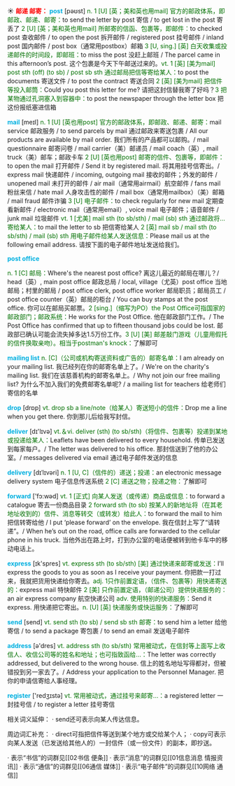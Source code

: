 ☀ <font color="red">**邮递 邮寄：**</font>
<font color="sky blue">**post**</font> [pəʊst] 
<font color="rgb(227, 108, 9)">n. 1 [U] [英；美和英也用mail] 官方的邮政体系，即邮政、邮递、邮寄：</font>to send the letter by post 寄信 / to get lost in the post 寄丢了 <font color="rgb(227, 108, 9)">2 [U] [英；美和英也用mail] 所邮寄的信函、包裹等，即邮件：</font>to checked post 查收邮件 / to open the post 拆开邮件 / registered post 挂号邮件 / inland post 国内邮件 / post box（通常用postbox）邮箱 <font color="rgb(227, 108, 9)">3 [U, sing.] [英] 白天收集或投递邮件的时间段，即邮班：</font>to miss the post 没赶上邮班 / The parcel came in this afternoon’s post. 这个包裹是今天下午邮送过来的。<font color="rgb(227, 108, 9)">vt. 1 [英] [美为mail] post sth (off) (to sb) / post sb sth 通过邮局把信等寄给某人：</font>to post the documents 寄送文件 / to post the contract 寄送合同 <font color="rgb(227, 108, 9)">2 [英] [美为mail] 把信件等投入邮筒：</font>Could you post this letter for me? 请把这封信替我寄了好吗？<font color="rgb(227, 108, 9)">3 把某物通过孔洞塞入到容器中：</font>to post the newspaper through the letter box 把这份报纸塞进信箱

<font color="sky blue">**mail**</font> [meɪl] 
<font color="rgb(227, 108, 9)">n. 1 [U] [英也用post] 官方的邮政体系，即邮政、邮递、邮寄：</font>mail service 邮政服务 / to send parcels by mail 通过邮政来寄送包裹 / All our products are available by mail order. 我们所有的产品都可以邮购。/ mail questionnaire 邮寄问卷 / mail carrier（美）邮递员 / mail coach（英）, mail truck（美）邮车；邮政卡车 <font color="rgb(227, 108, 9)">2 [U] [英也用post] 邮寄的信件、包裹等，即邮件：</font>to open the mail 打开邮件 / Send it by registered mail. 将其用挂号信寄出。/ express mail 快递邮件 / incoming, outgoing mail 接收的邮件；外发的邮件 / unopened mail 未打开的邮件 / air mail（通常用airmail）航空邮件 / fans mail 粉丝来信 / hate mail 人身攻击性的邮件 / mail box（通常用mailbox）（美）邮箱 / mail fraud 邮件诈骗 <font color="rgb(227, 108, 9)">3 [U] 电子邮件：</font>to check regularly for new mail 定期查看新邮件 / electronic mail（通常用email）, voice mail 电子邮件；语音邮件 / junk mail 垃圾邮件 <font color="rgb(227, 108, 9)">vt. 1 [尤美] mail sth (to sb/sth) / mail (sb) sth 通过邮政将…寄给某人：</font>to mail the letter to sb 把信寄给某人 <font color="rgb(227, 108, 9)">2 [英] mail sb / mail sth (to sb/sth) / mail (sb) sth 用电子邮件给某人发送信息：</font>Please mail us at the following email address. 请按下面的电子邮件地址发送给我们。
           
<font color="sky blue">**post office**</font>

<font color="rgb(227, 108, 9)">n. 1 [C] 邮局：</font>Where's the nearest post office? 离这儿最近的邮局在哪儿？/ head（英）, main post office 邮政总局 / local, village（尤英）post office 当地邮局；村里的邮局 / post office clerk, post office worker 邮局职员；邮局员工 / post office counter（英）邮局的柜台 / You can buy stamps at the post office. 你可以在邮局买邮票。<font color="rgb(227, 108, 9)">2 [sing.]（缩写为PO）the Post Office可指国家的邮政部门；邮政系统：</font>He works for the Post Office. 他在邮政部门工作。/ The Post Office has confirmed that up to fifteen thousand jobs could be lost. 邮政部已确认可能会流失掉多达1.5万份工作。<font color="rgb(227, 108, 9)">3 [U] [美] 邮差敲门游戏（儿童用假托的信件换取亲吻）。相当于postman's knock：</font>了解即可
           
<font color="sky blue">**mailing list**</font>
<font color="rgb(227, 108, 9)">n. [C]（公司或机构寄送资料或广告的）邮寄名单：</font>I am already on your mailing list. 我已经列在你的邮寄名单上了。/ We're on the charity's mailing list. 我们在该慈善机构的邮寄名单上。/ Why not join our free mailing list? 为什么不加入我们的免费邮寄名单呢? / a mailing list for teachers 给老师们寄信的名单

<font color="sky blue">**drop**</font> [drɒp] 
<font color="rgb(227, 108, 9)">vt. drop sb a line/note（给某人）寄送短小的信件：</font>Drop me a line when you get there. 你到那儿后给我写封信。

<font color="sky blue">**deliver**</font> [dɪ'lɪvə] 
<font color="rgb(227, 108, 9)">vt.＆vi. deliver (sth) (to sb/sth)（将信件、包裹等）投递到某地或投递给某人：</font>Leaflets have been delivered to every household. 传单已发送到每家每户。/ The letter was delivered to his office. 那封信送到了他的办公室。/ messages delivered via email 通过电子邮件发送的信息 
           
<font color="sky blue">**delivery**</font> [dɪˈlɪvəri]
<font color="rgb(227, 108, 9)">n. 1 [U, C]（信件的）递送；投递：</font>an electronic message delivery system 电子信息传送系统 <font color="rgb(227, 108, 9)">2 [C] 递送之物；投递之物：</font>了解即可

<font color="sky blue">**forward**</font> ['fɔ:wəd] 
<font color="rgb(227, 108, 9)">vt. 1 [正式] 向某人发送（或传递）商品或信息：</font>to forward a catalogue 寄去一份商品目录 <font color="rgb(227, 108, 9)">2 forward sth (to sb) 按某人的新地址将（在其老地址收到的）信件、消息等转交（或转发）给此人：</font>to forward the mail to him 把信转寄给他 / I put ‘please forward’ on the envelope. 我在信封上写了“请转递”。/ When he’s out on the road, office calls are forwarded to the cellular phone in his truck. 当他外出在路上时，打到办公室的电话便被转到他卡车中的移动电话上。

<font color="sky blue">**express**</font> [ɪk'spres] 
<font color="rgb(227, 108, 9)">vt. express sth (to sb/sth) [美] 通过快递来邮寄或发送：</font>I’ll express the goods to you as soon as I receive your payment. 你把款一打过来，我就把货用快递给你寄去。<font color="rgb(227, 108, 9)">adj. 1只作前置定语，（信件、包裹等）用快递寄送的：</font>express mail 特快邮件 <font color="rgb(227, 108, 9)">2 [美] 只作前置定语，（邮递公司）提供快递服务的：</font>an air express company 航空快递公司 <font color="rgb(227, 108, 9)">adv. 使用特别的快递服务：</font>Send it express. 用快递把它寄出。<font color="rgb(227, 108, 9)">n. [U] [英] 快递服务或快运服务：</font>了解即可

<font color="sky blue">**send**</font> [send] 
<font color="rgb(227, 108, 9)">vt. send sth (to sb) / send sb sth 邮寄：</font>to send him a letter 给他寄信 / to send a package 寄包裹 / to send an email 发送电子邮件

<font color="sky blue">**address**</font> [ə'dres] 
<font color="rgb(227, 108, 9)">vt. address sth (to sb/sth) 常用被动式，在信封等上面写上收信人、收信公司等的姓名和地址；也可指致函给…：</font>The letter was correctly addressed, but delivered to the wrong house. 信上的姓名地址写得都对，但被错投到另一家去了。/ Address your application to the Personnel Manager. 把你的申请信寄给人事经理。

<font color="sky blue">**register**</font> ['redӡɪstə] 
<font color="rgb(227, 108, 9)">vt. 常用被动式，通过挂号来邮寄…：</font>a registered letter 一封挂号信 / to register a letter 挂号寄信

相关词义延伸：
· send还可表示向某人传达信息。

周边词汇补充：
· direct可指把信件等送到某个地方或交给某个人；
· copy可表示向某人发送（已发送给其他人的）一封信件（或一份文件）的副本，即抄送。

· 表示“书信”的词群见[[02书信 便条]]
· 表示“消息”的词群见[[01信息消息 情报资讯]]
· 表示“通信”的词群见[[06通信 媒体]]
· 表示“电子邮件”的词群见[[10网络 通信]]
